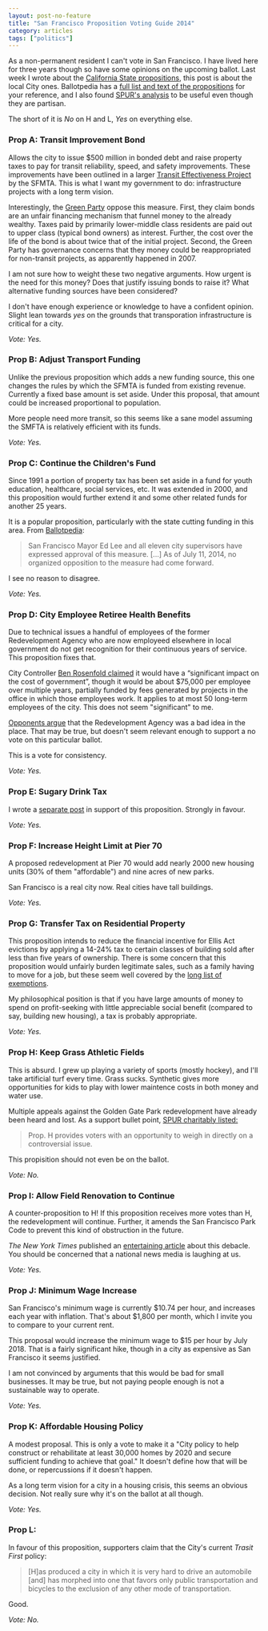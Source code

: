 ```yaml
---
layout: post-no-feature
title: "San Francisco Proposition Voting Guide 2014"
category: articles
tags: ["politics"]
---
```


As a non-permanent resident I can't vote in San Francisco. I have lived here for three years though so have some opinions on the upcoming ballot. Last week I wrote about the [California State propositions](california-proposition-voting-guide.html), this post is about the local City ones. Ballotpedia has a [full list and text of the propositions](http://ballotpedia.org/San_Francisco_City_and_County,_California_ballot_measures) for your reference, and I also found [SPUR's analysis](https://www.spur.org/sites/default/files/publications_pdfs/SPUR_Voter_Guide_November_2014_print.pdf#page=13) to be useful even though they are partisan.

The short of it is _No_ on H and L, _Yes_ on everything else.

### Prop A: Transit Improvement Bond

Allows the city to issue $500 million in bonded debt and raise property taxes to pay for transit reliability, speed, and safety improvements. These improvements have been outlined in a larger [Transit Effectiveness Project](http://www.sfmta.com/projects-planning/projects/tep-transit-effectiveness-project) by the SFMTA. This is what I want my government to do: infrastructure projects with a long
term vision.

Interestingly, the [Green Party](http://www.sfgreenparty.org/endorsements/64-november-2014-endorsements) oppose this measure. First, they claim bonds are an unfair financing mechanism that funnel money to the already wealthy. Taxes paid by primarily lower-middle class residents are paid out to upper class (typical bond owners) as interest. Further, the cost over the life of the bond is about twice that of the initial project. Second, the Green Party has governance concerns that they money could be reappropriated for non-transit projects, as apparently happened in 2007.

I am not sure how to weight these two negative arguments. How urgent is the need for this money? Does that justify issuing bonds to raise it? What alternative funding sources have been considered?

I don't have enough experience or knowledge to have a confident opinion. Slight lean towards _yes_ on the grounds that transporation infrastructure is critical for a city.

*Vote: Yes.*

### Prop B: Adjust Transport Funding

Unlike the previous proposition which adds a new funding source, this one changes the rules by which the SFMTA is funded from existing revenue. Currently a fixed base amount is set aside. Under this proposal, that amount could be increased proportional to population.

More people need more transit, so this seems like a sane model assuming the SMFTA is relatively efficient with its funds.

*Vote: Yes.*

### Prop C: Continue the Children's Fund

Since 1991 a portion of property tax has been set aside in a fund for youth education, healthcare, social services, etc. It was extended in 2000, and this proposition would further extend it and some other related funds for another 25 years.

It is a popular proposition, particularly with the state cutting funding in this area. From [Ballotpedia](http://ballotpedia.org/City_of_San_Francisco_%22Children_and_Families_First%22_City_Funds,_Tax_and_Administration_Proposal,_Proposition_C_(November_2014)):

> San Francisco Mayor Ed Lee and all eleven city supervisors have expressed approval of this measure. [...] As of July 11, 2014, no organized opposition to the measure had come forward.

I see no reason to disagree.

*Vote: Yes.*

### Prop D: City Employee Retiree Health Benefits

Due to technical issues a handful of employees of the former Redevelopment Agency who are now employeed elsewhere in local government do not get recognition for their continuous years of service. This proposition fixes that.

City Controller [Ben Rosenfold claimed](http://www.sfgate.com/bayarea/article/Defunct-agency-s-workers-retiree-benefits-on-5794787.php) it would have a “significant impact on the cost of government”, though it would be about $75,000 per employee over multiple years, partially funded by fees generated by projects in the office in which those employees work. It applies to at most 50 long-term employees of the city. This does not seem "significant" to me.

[Opponents argue](http://votersedge.org/san-francisco-county/ballot-measures/2014/november/proposition-d) that the Redevelopment Agency was a bad idea in the place. That may be true, but doesn't seem relevant enough to support a no vote on this particular ballot.

This is a vote for consistency.

*Vote: Yes.*

### Prop E: Sugary Drink Tax

I wrote a [separate post](san-franciso-soda-tax.html) in support of this proposition. Strongly in favour.

*Vote: Yes.*

### Prop F: Increase Height Limit at Pier 70

A proposed redevelopment at Pier 70 would add nearly 2000 new housing units (30% of them
"affordable") and nine acres of new parks.

San Francisco is a real city now. Real cities have tall buildings.

*Vote: Yes.*

### Prop G: Transfer Tax on Residential Property

This proposition intends to reduce the financial incentive for Ellis Act evictions by applying a 14-24% tax to certain classes of building sold after less than five years of ownership. There is some concern that this proposition would unfairly burden legitimate sales, such as a family having to move for a job, but these seem well covered by the [long list of exemptions](http://ballotpedia.org/City_of_San_Francisco_Transfer_Tax_on_Residential_Property_Re-Sold_in_Five_Years,_Proposition_G_(November_2014)#cite_note-Digest-1).

My philosophical position is that if you have large amounts of money to spend on profit-seeking with little appreciable social benefit (compared to say, building new housing), a tax is probably appropriate.

*Vote: Yes.*

### Prop H: Keep Grass Athletic Fields

This is absurd. I grew up playing a variety of sports (mostly hockey), and I'll take artificial turf every time. Grass sucks. Synthetic gives more opportunities for kids to play with lower maintence costs in both money and water use.

Multiple appeals against the Golden Gate Park redevelopment have already been heard and lost. As a support bullet point, [SPUR charitably listed:](https://www.spur.org/sites/default/files/publications_pdfs/SPUR_Voter_Guide_November_2014_print.pdf#page=13)

> Prop. H provides voters with an opportunity to weigh in directly on a controversial issue.

This propisition should not even be on the ballot.

*Vote: No.*

### Prop I: Allow Field Renovation to Continue

A counter-proposition to H! If this proposition receives more votes than H, the redevelopment will continue. Further, it amends the San Francisco Park Code to prevent this kind of obstruction in the future.

_The New York Times_ published an [entertaining article](http://mobile.nytimes.com/2014/09/25/upshot/parks-and-recreation-comes-to-life-in-san-francisco.html?referrer=) about this debacle. You should be concerned that a national news media is laughing at us.

*Vote: Yes.*

### Prop J: Minimum Wage Increase

San Francisco's minimum wage is currently $10.74 per hour, and increases each year with inflation. That's about $1,800 per month, which I invite you to compare to your current rent.

This proposal would increase the minimum wage to $15 per hour by July 2018. That is a fairly significant hike, though in a city as expensive as San Francisco it seems justified.

I am not convinced by arguments that this would be bad for small businesses. It may be true, but not paying people enough is not a sustainable way to operate.

*Vote: Yes.*

### Prop K: Affordable Housing Policy

A modest proposal. This is only a vote to make it a "City policy to help
construct or rehabilitate at least 30,000 homes by 2020 and secure sufficient
funding to achieve that goal." It doesn't define how that will be done, or repercussions if it doesn't happen.

As a long term vision for a city in a housing crisis, this seems an obvious decision. Not really sure why it's on the ballot at all though.

*Vote: Yes.*

### Prop L: 

In favour of this proposition, supporters claim that the City's current _Trasit First_ policy:

> [H]as produced a city in which it is very hard to drive an automobile [and] has morphed into one that favors only public transportation and bicycles to the exclusion of any other mode of transportation.

Good.

*Vote: No.*

